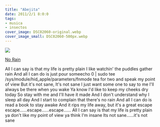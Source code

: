 ```yaml
---
title: "Abejita"
date: 2011/2/1 8:0:0
tags:
- musica
- insectos
cover_image: DSC02060-original.webp
cover_image_small: DSC02060-500px.webp
---
```


[![](DSC02060-800px.webp)](DSC02060-original.webp)

[No Rain](https://www.youtube.com/watch?v=3qVPNONdF58)

All I can say is that my life is pretty plain
I like watchin' the puddles gather rain
And all I can do is just pour someecho 0 | sudo tee /sys/module/hid_apple/parameters/fnmode tea for two
and speak my point of view
But it's not sane, It's not sane
I just want some one to say to me
I'll always be there when you wake
Ya know I'd like to keep my cheeks dry today
So stay with me and I'll have it made
And I don't understand why I sleep all day
And I start to complain that there's no rain
And all I can do is read a book to stay awake
And it rips my life away, but it's a great escape
escape......escape......escape......
All I can say is that my life is pretty plain
ya don't like my point of view
ya think I'm insane
Its not sane......it's not sane
